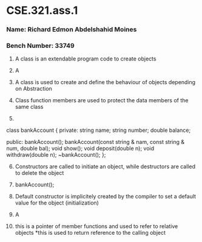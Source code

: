 # CSE.321.ass.1
### Name: Richard Edmon Abdelshahid Moines
### Bench Number: 33749

1. A class is an extendable program code to create objects

2. A

3. A class is used to create and define the behaviour of objects depending on Abstraction

4. Class function members are used to protect the data members of the same class

5. 
class bankAccount {
 private:
  string name;
  string number;
  double balance;

 public:
  bankAccount();
  bankAccount(const string & nam, const string & num, double bal);
  void show();
  void deposit(double n);
  void withdraw(double n);
  ~bankAccount();
};

6. Constructors are called to initiate an object, while destructors are called to delete the object

7. bankAccount();

8. Default constructor is implicitely created by the compiler to set a default value for the object (initialization)

9. A

10. this is a pointer of member functions and used to refer to relative objects
    *this is used to return reference to the calling object
